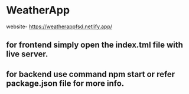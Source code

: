 ﻿# WeatherApp
 website- https://weatherappfsd.netlify.app/
## for frontend simply open the index.tml file with live server.
## for backend use command npm start or refer package.json file for more info.
